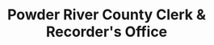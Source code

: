 ---
layout: repo
title: "Powder River County Clerk & Recorder's Office"
id: 16435
permalink: repos/16435/
---